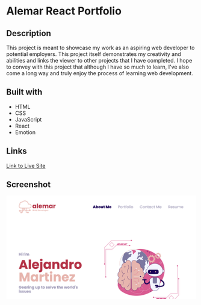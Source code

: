 # Alemar React Portfolio

## Description

This project is meant to showcase my work as an aspiring web developer to potential employers. This project itself demonstrates my creativity and abilities and links the viewer to other projects that I have completed. I hope to convey with this project that although I have so much to learn, I've also come a long way and truly enjoy the process of learning web development.

## Built with

- HTML
- CSS
- JavaScript
- React
- Emotion

## Links

[Link to Live Site](https://main--soft-caramel-eda6df.netlify.app/)

## Screenshot

![Alemar React Portfolio Screenshot](./public/alemar-react-portfolio-screenshot.png)
